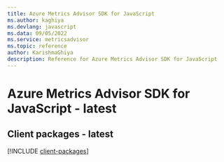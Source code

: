 ```yaml
---
title: Azure Metrics Advisor SDK for JavaScript
ms.author: kaghiya
ms.devlang: javascript
ms.data: 09/05/2022
ms.service: metricsadvisor
ms.topic: reference
author: KarishmaGhiya
description: Reference for Azure Metrics Advisor SDK for JavaScript
---
```

# Azure Metrics Advisor SDK for JavaScript - latest

## Client packages - latest
[!INCLUDE [client-packages](metrics-advisor-client-index.md)]